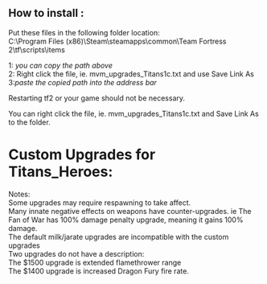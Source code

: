 ## How to install :
Put these files in the following folder location:\
C:\Program Files (x86)\Steam\steamapps\common\Team Fortress 2\tf\scripts\items

1: _you can copy the path above_\
2: Right click the file, ie. mvm_upgrades_Titans1c.txt and use Save Link As\
3:_paste the copied path into the address bar_

Restarting tf2 or your game should not be necessary.

You can right click the file, ie. mvm_upgrades_Titans1c.txt and Save Link As to the folder.

# Custom Upgrades for Titans_Heroes:
Notes:\
Some upgrades may require respawning to take affect.\
Many innate negative effects on weapons have counter-upgrades. ie The Fan of War has 100% damage penalty upgrade, meaning it gains 100% damage.\
The default milk/jarate upgrades are incompatible with the custom upgrades\
Two upgrades do not have a description:\
The $1500 upgrade is extended flamethrower range\
The $1400 upgrade is increased Dragon Fury fire rate.

